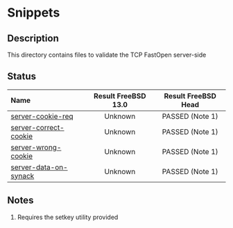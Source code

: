 # Snippets

## Description
This directory contains files to validate the TCP FastOpen server-side

## Status

| Name                                                                                                 | Result FreeBSD 13.0 | Result FreeBSD Head |
|:-----------------------------------------------------------------------------------------------------|:-------------------:|:-------------------:|
|[server-cookie-req](server-cookie-req.pkt "Perform basic TFO cookie request")                         | Unknown             | PASSED (Note 1)     |
|[server-correct-cookie](server-correct-cookie.pkt "Do a TFO SYN+Data with the correct cookie")        | Unknown             | PASSED (Note 1)     |
|[server-wrong-cookie](server-wrong-cookie.pkt "Validate SYN data is rejected with wrong cookie")      | Unknown             | PASSED (Note 1)     |
|[server-data-on-synack](server-data-on-synack "Check if server data is returned on SYN,ACK")          | Unknown             | PASSED (Note 1)     |
## Notes
1. Requires the setkey utility provided
